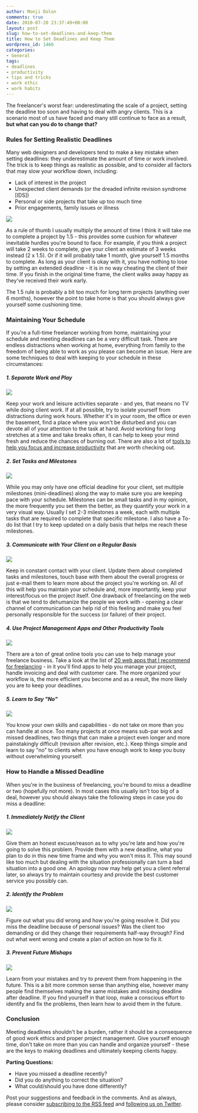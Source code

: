 ```yaml
---
author: Monji Dolon
comments: true
date: 2010-07-20 23:37:49+00:00
layout: post
slug: how-to-set-deadlines-and-keep-them
title: How to Set Deadlines and Keep Them
wordpress_id: 1466
categories:
- General
tags:
- deadlines
- productivity
- tips and tricks
- work ethic
- work habits
---
```


The freelancer's worst fear: underestimating the scale of a project, setting the deadline too soon and having to deal with angry clients.  This is a scenario most of us have faced and many still continue to face as a result, **but what can you do to change that?**

### Rules for Setting Realistic Deadlines

Many web designers and developers tend to make a key mistake when setting deadlines: they underestimate the amount of time or work involved.  The trick is to keep things as realistic as possible, and to consider all factors that may slow your workflow down, including:

  * Lack of interest in the project
  * Unexpected client demands (or the dreaded infinite revision syndrome [IDS])
  * Personal or side projects that take up too much time
  * Prior engagements, family issues or illness

![](http://devgrow.s3.amazonaws.com/assets/images/deadlines-1.5.jpg)

As a rule of thumb I usually multiply the amount of time I think it will take me to complete a project by 1.5 - this provides some cushion for whatever inevitable hurdles you're bound to face.  For example, if you think a project will take 2 weeks to complete, give your client an estimate of 3 weeks instead (2 x 1.5).  Or if it will probably take 1 month, give yourself 1.5 months to complete.  As long as your client is okay with it, you have nothing to lose by setting an extended deadline - it is in no way cheating the client of their time.  If you finish in the original time frame, the client walks away happy as they've received their work early.

The 1.5 rule is probably a bit too much for long term projects (anything over 6 months), however the point to take home is that you should always give yourself some cushioning time.

### Maintaining Your Schedule

If you're a full-time freelancer working from home, maintaining your schedule and meeting deadlines can be a very difficult task.  There are endless distractions when working at home, everything from family to the freedom of being able to work as you please can become an issue.  Here are some techniques to deal with keeping to your schedule in these circumstances:

##### 1. Separate Work and Play

<img src="http://devgrow.s3.amazonaws.com/assets/images/deadlines-work-play.jpg" class="image-left" />

Keep your work and leisure activities separate - and yes, that means no TV while doing client work.  If at all possible, try to isolate yourself from distractions during work hours.  Whether it's in your room, the office or even the basement, find a place where you won't be disturbed and you can devote all of your attention to the task at hand.  Avoid working for long stretches at a time and take breaks often, it can help to keep your mind fresh and reduce the chances of burning out.  There are also a lot of [tools to help you focus and increase productivity](http://devgrow.com/tools-to-help-you-focus-and-increase-productivity/) that are worth checking out.

##### 2. Set Tasks and Milestones

<img src="http://devgrow.s3.amazonaws.com/assets/images/deadlines-calendar.jpg" class="image-left" />

While you may only have one official deadline for your client, set multiple milestones (mini-deadlines) along the way to make sure you are keeping pace with your schedule.  Milestones can be small tasks and in my opinion, the more frequently you set them the better, as they quantify your work in a very visual way.  Usually I set 2-3 milestones a week, each with multiple tasks that are required to complete that specific milestone.  I also have a To-do list that I try to keep updated on a daily basis that helps me reach these milestones.

##### 3. Communicate with Your Client on a Regular Basis

<img src="http://devgrow.s3.amazonaws.com/assets/images/deadlines-communicate.jpg" class="image-left" />

Keep in constant contact with your client.  Update them about completed tasks and milestones, touch base with them about the overall progress or just e-mail them to learn more about the project you're working on.  All of this will help you maintain your schedule and, more importantly, keep your interest/focus on the project itself.  One drawback of freelancing on the web is that we tend to dehumanize the people we work with - opening a clear channel of communication can help rid of this feeling and make you feel personally responsible for the success (or failure) of their project.

##### 4. Use Project Management Apps and Other Productivity Tools

<img src="http://devgrow.s3.amazonaws.com/assets/images/deadlines-manage.gif" class="image-left" />

There are a ton of great online tools you can use to help manage your freelance business.  Take a look at the list of [20 web apps that I recommend for freelancing](http://devgrow.com/20-tools-to-help-run-your-freelancing-business/) - in it you'll find apps to help you manage your project, handle invoicing and deal with customer care.  The more organized your workflow is, the more efficient you become and as a result, the more likely you are to keep your deadlines.

##### 5. Learn to Say "No"

<img src="http://devgrow.s3.amazonaws.com/assets/images/deadlines-no.gif" class="image-left" />

You know your own skills and capabilities - do not take on more than you can handle at once.  Too many projects at once means sub-par work and missed deadlines, two things that can make a project even longer and more painstakingly difficult (revision after revision, etc.).  Keep things simple and learn to say "no" to clients when you have enough work to keep you busy without overwhelming yourself.

### How to Handle a Missed Deadline

When you're in the business of freelancing, you're bound to miss a deadline or two (hopefully not more).  In most cases this usually isn't too big of a deal, however you should always take the following steps in case you do miss a deadline:

##### 1. Immediately Notify the Client

<img src="http://devgrow.s3.amazonaws.com/assets/images/deadlines-alert.gif" class="image-left" />

Give them an honest excuse/reason as to why you're late and how you're going to solve this problem.  Provide them with a new deadline, what you plan to do in this new time frame and why you won't miss it.  This may sound like too much but dealing with the situation professionally can turn a bad situation into a good one.  An apology now may help get you a client referral later, so always try to maintain courtesy and provide the best customer service you possibly can.

##### 2. Identify the Problem

<img src="http://devgrow.s3.amazonaws.com/assets/images/deadlines-identify.gif" class="image-left" />

Figure out what you did wrong and how you're going resolve it.  Did you miss the deadline because of personal issues?  Was the client too demanding or did they change their requirements half-way through?  Find out what went wrong and create a plan of action on how to fix it.

##### 3. Prevent Future Mishaps

<img src="http://devgrow.s3.amazonaws.com/assets/images/deadlines-prevent.gif" class="image-left" />

Learn from your mistakes and try to prevent them from happening in the future.  This is a bit more common sense than anything else, however many people find themselves making the same mistakes and missing deadline after deadline.  If you find yourself in that loop, make a conscious effort to identify and fix the problems, then learn how to avoid them in the future.

### Conclusion

Meeting deadlines shouldn't be a burden, rather it should be a consequence of good work ethics and proper project management.  Give yourself enough time, don't take on more than you can handle and organize yourself - these are the keys to making deadlines and ultimately keeping clients happy.

**Parting Questions:**

  * Have you missed a deadline recently?
  * Did you do anything to correct the situation?
  * What could/should you have done differently?

Post your suggestions and feedback in the comments.  And as always, please consider [subscribing to the RSS feed](http://feeds.feedburner.com/devgrow) and [following us on Twitter](http://twitter.com/ThinkDevGrow).